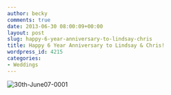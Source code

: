 ```yaml
---
author: becky
comments: true
date: 2013-06-30 08:00:09+00:00
layout: post
slug: happy-6-year-anniversary-to-lindsay-chris
title: Happy 6 Year Anniversary to Lindsay & Chris!
wordpress_id: 4215
categories:
- Weddings
---
```


![30th-June07-0001](http://www.beckyjenson.com/wp-content/uploads/2013/01/30th-June07-0001.jpg)
